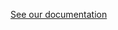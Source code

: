 [See our documentation](http://developer.okta.com/docs/sdk/core/csharp_api_sdk/html/6af60b57-62fa-477c-a899-e2f21286c53d.htm)
